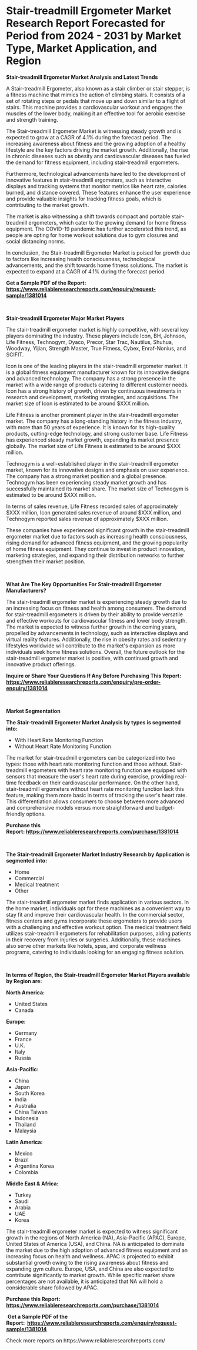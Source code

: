 <p><h1>Stair-treadmill Ergometer Market Research Report Forecasted for Period from 2024 -  2031 by Market Type, Market Application, and Region</h1></p><p><strong>Stair-treadmill Ergometer Market Analysis and Latest Trends</strong></p>
<p><p>A Stair-treadmill Ergometer, also known as a stair climber or stair stepper, is a fitness machine that mimics the action of climbing stairs. It consists of a set of rotating steps or pedals that move up and down similar to a flight of stairs. This machine provides a cardiovascular workout and engages the muscles of the lower body, making it an effective tool for aerobic exercise and strength training.</p><p>The Stair-treadmill Ergometer Market is witnessing steady growth and is expected to grow at a CAGR of 4.1% during the forecast period. The increasing awareness about fitness and the growing adoption of a healthy lifestyle are the key factors driving the market growth. Additionally, the rise in chronic diseases such as obesity and cardiovascular diseases has fueled the demand for fitness equipment, including stair-treadmill ergometers.</p><p>Furthermore, technological advancements have led to the development of innovative features in stair-treadmill ergometers, such as interactive displays and tracking systems that monitor metrics like heart rate, calories burned, and distance covered. These features enhance the user experience and provide valuable insights for tracking fitness goals, which is contributing to the market growth.</p><p>The market is also witnessing a shift towards compact and portable stair-treadmill ergometers, which cater to the growing demand for home fitness equipment. The COVID-19 pandemic has further accelerated this trend, as people are opting for home workout solutions due to gym closures and social distancing norms.</p><p>In conclusion, the Stair-treadmill Ergometer Market is poised for growth due to factors like increasing health consciousness, technological advancements, and the shift towards home fitness solutions. The market is expected to expand at a CAGR of 4.1% during the forecast period.</p></p>
<p><strong>Get a Sample PDF of the Report:&nbsp; <a href="https://www.reliableresearchreports.com/enquiry/request-sample/1381014">https://www.reliableresearchreports.com/enquiry/request-sample/1381014</a></strong></p>
<p>&nbsp;</p>
<p><strong>Stair-treadmill Ergometer Major Market Players</strong></p>
<p><p>The stair-treadmill ergometer market is highly competitive, with several key players dominating the industry. These players include Icon, BH, Johnson, Life Fitness, Technogym, Dyaco, Precor, Star Trac, Nautilus, Shuhua, Woodway, Yijian, Strength Master, True Fitness, Cybex, Enraf-Nonius, and SCIFIT.</p><p>Icon is one of the leading players in the stair-treadmill ergometer market. It is a global fitness equipment manufacturer known for its innovative designs and advanced technology. The company has a strong presence in the market with a wide range of products catering to different customer needs. Icon has a strong history of growth, driven by continuous investments in research and development, marketing strategies, and acquisitions. The market size of Icon is estimated to be around $XXX million.</p><p>Life Fitness is another prominent player in the stair-treadmill ergometer market. The company has a long-standing history in the fitness industry, with more than 50 years of experience. It is known for its high-quality products, cutting-edge technology, and strong customer base. Life Fitness has experienced steady market growth, expanding its market presence globally. The market size of Life Fitness is estimated to be around $XXX million.</p><p>Technogym is a well-established player in the stair-treadmill ergometer market, known for its innovative designs and emphasis on user experience. The company has a strong market position and a global presence. Technogym has been experiencing steady market growth and has successfully maintained its market share. The market size of Technogym is estimated to be around $XXX million.</p><p>In terms of sales revenue, Life Fitness recorded sales of approximately $XXX million, Icon generated sales revenue of around $XXX million, and Technogym reported sales revenue of approximately $XXX million.</p><p>These companies have experienced significant growth in the stair-treadmill ergometer market due to factors such as increasing health consciousness, rising demand for advanced fitness equipment, and the growing popularity of home fitness equipment. They continue to invest in product innovation, marketing strategies, and expanding their distribution networks to further strengthen their market position.</p></p>
<p>&nbsp;</p>
<p><strong>What Are The Key Opportunities For Stair-treadmill Ergometer Manufacturers?</strong></p>
<p><p>The stair-treadmill ergometer market is experiencing steady growth due to an increasing focus on fitness and health among consumers. The demand for stair-treadmill ergometers is driven by their ability to provide versatile and effective workouts for cardiovascular fitness and lower body strength. The market is expected to witness further growth in the coming years, propelled by advancements in technology, such as interactive displays and virtual reality features. Additionally, the rise in obesity rates and sedentary lifestyles worldwide will contribute to the market's expansion as more individuals seek home fitness solutions. Overall, the future outlook for the stair-treadmill ergometer market is positive, with continued growth and innovative product offerings.</p></p>
<p><strong>Inquire or Share Your Questions If Any Before Purchasing This Report: <a href="https://www.reliableresearchreports.com/enquiry/pre-order-enquiry/1381014">https://www.reliableresearchreports.com/enquiry/pre-order-enquiry/1381014</a></strong></p>
<p>&nbsp;</p>
<p><strong>Market Segmentation</strong></p>
<p><strong>The Stair-treadmill Ergometer Market Analysis by types is segmented into:</strong></p>
<p><ul><li>With Heart Rate Monitoring Function</li><li>Without Heart Rate Monitoring Function</li></ul></p>
<p><p>The market for stair-treadmill ergometers can be categorized into two types: those with heart rate monitoring function and those without. Stair-treadmill ergometers with heart rate monitoring function are equipped with sensors that measure the user's heart rate during exercise, providing real-time feedback on their cardiovascular performance. On the other hand, stair-treadmill ergometers without heart rate monitoring function lack this feature, making them more basic in terms of tracking the user's heart rate. This differentiation allows consumers to choose between more advanced and comprehensive models versus more straightforward and budget-friendly options.</p></p>
<p><strong>Purchase this Report:&nbsp;<a href="https://www.reliableresearchreports.com/purchase/1381014">https://www.reliableresearchreports.com/purchase/1381014</a></strong></p>
<p>&nbsp;</p>
<p><strong>The Stair-treadmill Ergometer Market Industry Research by Application is segmented into:</strong></p>
<p><ul><li>Home</li><li>Commercial</li><li>Medical treatment</li><li>Other</li></ul></p>
<p><p>The stair-treadmill ergometer market finds application in various sectors. In the home market, individuals opt for these machines as a convenient way to stay fit and improve their cardiovascular health. In the commercial sector, fitness centers and gyms incorporate these ergometers to provide users with a challenging and effective workout option. The medical treatment field utilizes stair-treadmill ergometers for rehabilitation purposes, aiding patients in their recovery from injuries or surgeries. Additionally, these machines also serve other markets like hotels, spas, and corporate wellness programs, catering to individuals looking for an engaging fitness solution.</p></p>
<p>&nbsp;</p>
<p><strong>In terms of Region, the Stair-treadmill Ergometer Market Players available by Region are:</strong></p>
<p>
    <p> <strong> North America: </strong>
        <ul>
            <li>United States</li>
            <li>Canada</li>
        </ul>
        </p> 
    <p> <strong> Europe: </strong>
        <ul>
            <li>Germany</li>
            <li>France</li>
            <li>U.K.</li>
            <li>Italy</li>
            <li>Russia</li>
        </ul>
        </p> 
    <p> <strong> Asia-Pacific: </strong>
        <ul>
            <li>China</li>
            <li>Japan</li>
            <li>South Korea</li>
            <li>India</li>
            <li>Australia</li>
            <li>China Taiwan</li>
            <li>Indonesia</li>
            <li>Thailand</li>
            <li>Malaysia</li>
        </ul>
        </p> 
    <p> <strong> Latin America: </strong>
        <ul>
            <li>Mexico</li>
            <li>Brazil</li>
            <li>Argentina Korea</li>
            <li>Colombia</li>
        </ul>
        </p> 
    <p> <strong> Middle East & Africa: </strong>
        <ul>
            <li>Turkey</li>
            <li>Saudi</li>
            <li>Arabia</li>
            <li>UAE</li>
            <li>Korea</li>
        </ul>
    </p>
    </p>
<p><p>The stair-treadmill ergometer market is expected to witness significant growth in the regions of North America (NA), Asia-Pacific (APAC), Europe, United States of America (USA), and China. NA is anticipated to dominate the market due to the high adoption of advanced fitness equipment and an increasing focus on health and wellness. APAC is projected to exhibit substantial growth owing to the rising awareness about fitness and expanding gym culture. Europe, USA, and China are also expected to contribute significantly to market growth. While specific market share percentages are not available, it is anticipated that NA will hold a considerable share followed by APAC.</p></p>
<p><strong>Purchase this Report: <a href="https://www.reliableresearchreports.com/purchase/1381014">https://www.reliableresearchreports.com/purchase/1381014</a></strong></p>
<p>&nbsp;<strong>Get a Sample PDF of the Report:&nbsp;&nbsp;<a href="https://www.reliableresearchreports.com/enquiry/request-sample/1381014">https://www.reliableresearchreports.com/enquiry/request-sample/1381014</a></strong></p>
<p><strong></strong></p>
<p>Check more reports on https://www.reliableresearchreports.com/</p>